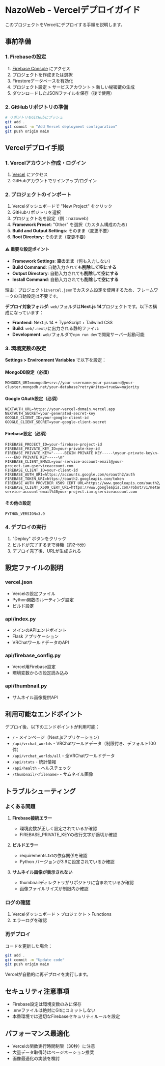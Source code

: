 # NazoWeb - Vercelデプロイガイド

このプロジェクトをVercelにデプロイする手順を説明します。

## 事前準備

### 1. Firebaseの設定

1. [Firebase Console](https://console.firebase.google.com/) にアクセス
2. プロジェクトを作成または選択
3. Firestoreデータベースを有効化
4. プロジェクト設定 > サービスアカウント > 新しい秘密鍵の生成
5. ダウンロードしたJSONファイルを保存（後で使用）

### 2. GitHubリポジトリの準備

```bash
# リポジトリをGitHubにプッシュ
git add .
git commit -m "Add Vercel deployment configuration"
git push origin main
```

## Vercelデプロイ手順

### 1. Vercelアカウント作成・ログイン

1. [Vercel](https://vercel.com/) にアクセス
2. GitHubアカウントでサインアップ/ログイン

### 2. プロジェクトのインポート

1. Vercelダッシュボードで "New Project" をクリック
2. GitHubリポジトリを選択
3. プロジェクト名を設定（例：nazoweb）
4. **Framework Preset**: "Other" を選択（カスタム構成のため）
5. **Build and Output Settings**: そのまま（変更不要）
6. **Root Directory**: そのまま（変更不要）

#### ⚠️ 重要な設定ポイント
- **Framework Settings**: **空のまま**（何も入力しない）
- **Build Command**: 自動入力されても**削除して空にする**
- **Output Directory**: 自動入力されても**削除して空にする**
- **Install Command**: 自動入力されても**削除して空にする**

理由：プロジェクトは`vercel.json`でカスタム設定を使用するため、フレームワークの自動設定は不要です。

**デプロイ対象フォルダ**: `web/`フォルダは**Next.js 14**プロジェクトです。以下の構成になっています：

- **Frontend**: Next.js 14 + TypeScript + Tailwind CSS
- **Build**: `web/.next/`に出力される静的ファイル
- **Development**: `web/`フォルダで`npm run dev`で開発サーバー起動可能

### 3. 環境変数の設定

**Settings > Environment Variables** で以下を設定：

#### MongoDB設定（必須）
```
MONGODB_URI=mongodb+srv://your-username:your-password@your-cluster.mongodb.net/your-database?retryWrites=true&w=majority
```

#### Google OAuth設定（必須）
```
NEXTAUTH_URL=https://your-vercel-domain.vercel.app
NEXTAUTH_SECRET=your-generated-secret-key
GOOGLE_CLIENT_ID=your-google-client-id
GOOGLE_CLIENT_SECRET=your-google-client-secret
```

#### Firebase設定（必須）
```
FIREBASE_PROJECT_ID=your-firebase-project-id
FIREBASE_PRIVATE_KEY_ID=your-private-key-id
FIREBASE_PRIVATE_KEY="-----BEGIN PRIVATE KEY-----\nyour-private-key\n-----END PRIVATE KEY-----\n"
FIREBASE_CLIENT_EMAIL=your-service-account-email@your-project.iam.gserviceaccount.com
FIREBASE_CLIENT_ID=your-client-id
FIREBASE_AUTH_URI=https://accounts.google.com/o/oauth2/auth
FIREBASE_TOKEN_URI=https://oauth2.googleapis.com/token
FIREBASE_AUTH_PROVIDER_X509_CERT_URL=https://www.googleapis.com/oauth2/v1/certs
FIREBASE_CLIENT_X509_CERT_URL=https://www.googleapis.com/robot/v1/metadata/x509/your-service-account-email%40your-project.iam.gserviceaccount.com
```

#### その他の設定
```
PYTHON_VERSION=3.9
```

### 4. デプロイの実行

1. "Deploy" ボタンをクリック
2. ビルドが完了するまで待機（約2-5分）
3. デプロイ完了後、URLが生成される

## 設定ファイルの説明

### vercel.json
- Vercelの設定ファイル
- Python関数のルーティング設定
- ビルド設定

### api/index.py
- メインのAPIエンドポイント
- Flask アプリケーション
- VRChatワールドデータのAPI

### api/firebase_config.py
- Vercel用Firebase設定
- 環境変数からの設定読み込み

### api/thumbnail.py
- サムネイル画像提供API

## 利用可能なエンドポイント

デプロイ後、以下のエンドポイントが利用可能：

- `/` - メインページ（Next.jsアプリケーション）
- `/api/vrchat_worlds` - VRChatワールドデータ（制限付き、デフォルト100件）
- `/api/vrchat_worlds/all` - 全VRChatワールドデータ
- `/api/stats` - 統計情報
- `/api/health` - ヘルスチェック
- `/thumbnail/<filename>` - サムネイル画像

## トラブルシューティング

### よくある問題

1. **Firebase接続エラー**
   - 環境変数が正しく設定されているか確認
   - FIREBASE_PRIVATE_KEYの改行文字が適切か確認

2. **ビルドエラー**
   - requirements.txtの依存関係を確認
   - Python バージョンが3.9に設定されているか確認

3. **サムネイル画像が表示されない**
   - thumbnailディレクトリがリポジトリに含まれているか確認
   - 画像ファイルサイズが制限内か確認

### ログの確認

1. Vercelダッシュボード > プロジェクト > Functions
2. エラーログを確認

### 再デプロイ

コードを更新した場合：
```bash
git add .
git commit -m "Update code"
git push origin main
```

Vercelが自動的に再デプロイを実行します。

## セキュリティ注意事項

- Firebase設定は環境変数のみに保存
- .envファイルは絶対にGitにコミットしない
- 本番環境では適切なFirebaseセキュリティルールを設定

## パフォーマンス最適化

- Vercelの関数実行時間制限（30秒）に注意
- 大量データ取得時はページネーション推奨
- 画像最適化の実装を検討
